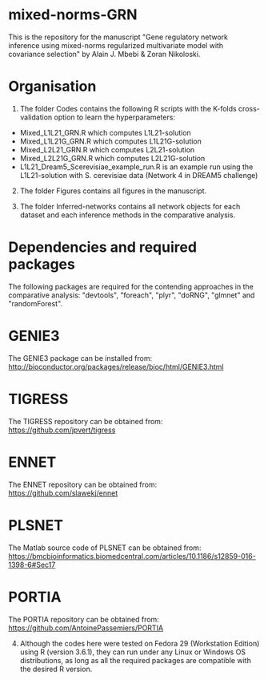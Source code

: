 # mixed-norms-GRN
This is the repository for the manuscript "Gene regulatory network inference using mixed-norms regularized multivariate model with covariance selection" by Alain J. Mbebi & Zoran Nikoloski.

# Organisation

1. The folder Codes contains the following R scripts with the K-folds cross-validation option to learn the hyperparameters:
  * Mixed_L1L21_GRN.R which computes L1L21-solution 
  * Mixed_L1L21G_GRN.R which computes L1L21G-solution
  * Mixed_L2L21_GRN.R which computes L2L21-solution
  * Mixed_L2L21G_GRN.R which computes L2L21G-solution
  * L1L21_Dream5_Scerevisiae_example_run.R is an example run using the L1L21-solution with S. cerevisiae data (Network 4 in DREAM5 challenge) 

2. The folder Figures contains all figures in the manuscript.

3. The folder Inferred-networks contains all network objects for each dataset and each inference methods in the comparative analysis.

# Dependencies and required packages
The following packages are required for the contending approaches in the comparative analysis: "devtools", "foreach", "plyr", "doRNG", "glmnet" and "randomForest".

# GENIE3
The GENIE3 package can be installed from: http://bioconductor.org/packages/release/bioc/html/GENIE3.html

# TIGRESS
The TIGRESS repository can be obtained from: https://github.com/jpvert/tigress

# ENNET
The ENNET repository can be obtained from: https://github.com/slawekj/ennet

# PLSNET
The Matlab source code of PLSNET can be obtained from: https://bmcbioinformatics.biomedcentral.com/articles/10.1186/s12859-016-1398-6#Sec17

# PORTIA 
The PORTIA repository can be obtained from: https://github.com/AntoinePassemiers/PORTIA

4. Although the codes here were tested on Fedora 29 (Workstation Edition) using R (version 3.6.1), they can run under any Linux or Windows OS distributions, as long as all the required packages are compatible with the desired R version.

